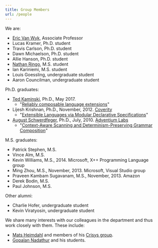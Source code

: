 ```yaml
---
title: Group Members
url: /people
---
```


We are:

* [Eric Van Wyk](http://www-users.cs.umn.edu/~evw/), Associate Professor
* Lucas Kramer, Ph.D. student
* Travis Carlson, Ph.D. student
* Dawn Michaelson, Ph.D. student
* Allie Hanson, Ph.D. student
* [Nathan Ringo](https://remexre.xyz/), M.S. student
* Ian Kariniemi, M.S. student
* Louis Goessling, undergraduate student
* Aaron Councilman, undergraduate student

Ph.D. graduates:

* [Ted Kaminski](http://www-users.cs.umn.edu/~tedinski/), Ph.D., May 2017.
  * "[Reliably composable language extensions](https://www-users.cs.umn.edu/~kami0054/papers/kaminski-phd.pdf)"
* Lijesh Krishnan, Ph.D., November, 2012. [Coverity](http://www.coverity.com/)
  * "[Extensible Languages via Modular Declarative Specifications](http://melt.cs.umn.edu/pubs/krishnan2012PhD/krishnan2012PhD.pdf)"
* [August Schwerdfeger](http://www.adventiumlabs.com/about-us/staff/technical-staff/august-schwerdfeger-phd), Ph.D., July, 2010. [Adventium Labs](http://www.adventiumlabs.com/)
  * "[Context-Aware Scanning and Determinism-Preserving Grammar Composition](http://melt.cs.umn.edu/pubs/schwerdfeger2010phd.pdf)"

M.S. graduates:

* Patrick Stephen, M.S.
* Vince Alm, M.S.
* Kevin Williams, M.S., 2014. Microsoft, X++ Programming Language group
* Ming Zhou, M.S., November, 2013. Microsoft, Visual Studio group
* Praveen Kambam Sugavanam, M.S., November, 2013. Amazon
* Derek Bodin, M.S.
* Paul Johnson, M.S.

Other alumni:

* Charlie Hofer, undergraduate student
* Kevin Viratyosin, undergraduate student

We share many interests with our colleagues in the department and thus work closely with them.
These include:

* [Mats Heimdahl](http://www.umsec.umn.edu/directory/mats-heimdahl/) and members of his [Crisys group](http://crisys.cs.umn.edu/).
* [Gopalan Nadathur](http://www-users.cs.umn.edu/~gopalan/) and his students.

